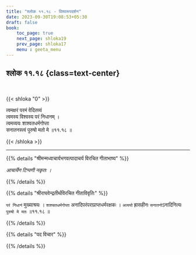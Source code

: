 ```yaml
---
title: "श्लोक ११.१८ - विश्वरूपदर्शन"
date: 2023-09-30T19:08:53+05:30
draft: false
book:
    toc_page: true
    next_page: shloka19
    prev_page: shloka17
    menu : geeta_menu
---
```




## श्लोक ११.१८ {class=text-center}

<br/>

{{< shloka  "0"  >}}

त्वमक्षरं परमं वेदितव्यं  
त्वमस्य विश्वस्य परं निधानम् ।    
त्वमव्ययः शाश्वतधर्मगोप्ता  
सनातनस्त्वं पुरुषो मतो मे ॥११.१८ ॥

{{< /shloka >}}

---


{{% details "श्रीमन्मध्वाचार्यभगवत्पादाचर्य विरचित  गीताभाष्य" %}}

*आचार्येण टिप्पणी नकृतः ।*

{{% /details %}}



{{% details "श्रीराघवेन्द्रतीर्थविरचित गीताविवृतिः" %}}

`परं निधानं` मुख्याश्रयः । `शाश्चतधर्मगोप्ता` 
अनादिपरंपराप्राप्तधर्मरक्षकः । 
`अव्ययो` ह्रासहीनः `सनातनो`ऽनादिनित्यः `पुरुषो मे मतः` 
॥११.१८ ॥

{{% /details %}}



{{% details "पद विचार" %}}


{{% /details %}}
